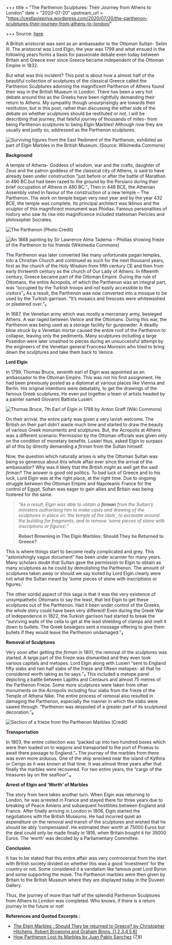 +++
title = "The Parthenon Sculptures: Their Journey from Athens to London"
date = "2020-07-20"
upstream_url = "https://cestlaviepriya.wordpress.com/2020/07/20/the-parthenon-sculptures-their-journey-from-athens-to-london/"

+++
Source: [here](https://cestlaviepriya.wordpress.com/2020/07/20/the-parthenon-sculptures-their-journey-from-athens-to-london/).

A British aristocrat was sent as an ambassador to the Ottoman Sultan-
Selim III. The aristocrat was Lord Elgin, the year was 1799 and what
ensued in the following years forms a basis for passionate debate even
today between Britain and Greece ever since Greece became independent of
the Ottoman Empire in 1832.

But what was this incident? This post is about how a almost half of the
beautiful collection of sculptures of the classical Greece called the
Parthenon Sculptures adorning the magnificent Parthenon of Athens found
their way in the British Museum in London. There has been a very hot
debate around this as the Greeks have been rightfully demanding their
return to Athens. My sympathy though unsurprisingly are towards their
restitution, but in this post, rather than discussing the either side of
the debate on whether sculptures should be restituted or not, I will be
describing that journey, that fateful journey of thousands of miles-
from being Parthenon sculptures to being Elgin Marbles! Although now
they are usually and justly so, addressed as the Parthenon sculptures.

![**Surviving figures from the East Pediment of the Parthenon, exhibited
as part of Elgin Marbles in the British Museum. (Source: Wikimedia
Commons)**](https://cestlaviepriya.files.wordpress.com/2020/07/elgin_marbles_east_pediment.jpg)

**Background**

A temple of Athena- Goddess of wisdom, war and the crafts, daughter of
Zeus and the patron goddess of the classical city of Athens, is said to
have already been under construction “just before or after the battle of
Marathon in 490 BC but had been razed to the ground by the Persians
during their brief occupation of Athens in 480 BC.”₁ Then in 448 BCE,
the Athenian Assembly voted in favour of the construction of a new
temple – The Parthenon. The work on temple began very next year and by
the year 432 BCE, the temple was complete. Its principal architect was
Iktinos and the sculptor of this magnificent monument was Phidias.
Famous personalities of history who saw its rise into magnificence
included statesman Pericles and philosopher Socrates.

![**The Parthenon (Photo
[Credit](https://www.ancient-origins.net/news-history-archaeology/parthenon-athens-epic-monument-or-mystery-measurements-005497))**](https://cestlaviepriya.files.wordpress.com/2020/07/parthenon.jpg?w=952)

![**An 1868 painting by Sir Lawrence Alma Tadema – Phidias showing
frieze of the Parthenon to his friends** **(Wikimedia
Commons)**](https://cestlaviepriya.files.wordpress.com/2020/07/1868_lawrence_alma-tadema_-_phidias_showing_the_frieze_of_the_parthenon_to_his_friends.jpg?w=1024)

The Parthenon was later converted like many unfortunate pagan temples,
into a Christian Church and continued as such for the next thousand
years, first as the church of the Holy Wisdom from fifth century CE and
then from early thirteenth century as the church of Our Lady of Athens.
In fifteenth century, Greece became part of the Ottoman Empire. During
the rule of Ottomans, the entire Acropolis, of which the Parthenon was
an integral part, was “occupied by the Turkish troops and not easily
accessible to the visitors”₂ As a result, the Parthenon was now
converted into a mosque to be used by the Turkish garrison. “It’s
mosaics and frescoes were whitewashed or plastered over.”₃

In 1687, the Venetian army which was mostly a mercenary army, besieged
Athens. A war raged between Venice and the Ottomans. During this war,
the Parthenon was being used as a storage facility for gunpowder. A
deadly blow struck by a Venetian mortar caused the entire roof of the
Parthenon to collapse, leaving only the pediments. Many sculptures
including a large Poseidon were later smashed to pieces during an
unsuccessful attempt by the engineers of the Venetian general Franceso
Morosini who tried to bring down the sculptures and take them back to
Venice.

**Lord Elgin**

In 1799, Thomas Bruce, seventh earl of Elgin was appointed as an
ambassador to the Ottoman Empire. This was not his first assignment. He
had been previously posted as a diplomat at various places like Vienna
and Berlin. His original intentions were debatably, to get the drawings
of the famous Greek sculptures. He even put together a team of artists
headed by a painter named Giovanni Battista Lusieri.

![**Thomas Bruce, 7th Earl of Elgin in 1788 by Anton Graff (Wiki
Commons)**](https://cestlaviepriya.files.wordpress.com/2020/07/7th_earl_of_elgin_by_anton_graff_around_1788.jpg?w=267)

On their arrival, the entire party was given a very lavish welcome. The
British on their part didn’t waste much time and started to draw the
beauty of various Greek monuments and sculptures. But, the Acropolis at
Athens was a different scenario. Permission by the Ottoman officials was
given only on the condition of monetary benefits. Lusieri thus, asked
Elgin to surpass all of this by directly demanding a *firman* from the
Sultan himself.

Now, the question which naturally arises is why the Ottoman Sultan was
being so generous about this whole affair ever since the arrival of the
ambassador? Why was it likely that the British might as well get the
said *firman*? The answer is good old politics. To bad luck of Greece
and to his luck, Lord Elgin was at the right place, at the right time.
Due to ongoing struggle between the Ottoman Empire and Napoleanic France
for the control of Egypt, Sultan was eager to gain allies and Britain
was being fostered for the same.

> *“As a result, Elgin was able to obtain a **firman** from the Sultan’s
> ministers authorising him to make casts and drawing of the sculptures
> in place on ‘the temple of the idols’, to excavate around the building
> for fragments, and to remove ‘some pieces of stone with inscriptions
> or figures’.”*
>
> **Robert Browning in The Elgin Marbles: Should They be Returned to
> Greece?**

This is where things start to become really complicated and grey. This
“astonishingly vague document” has been under scanner for many years.
Many scholars doubt that Sultan gave the permission to Elgin to obtain
as many sculptures as he could by demolishing the Parthenon. The amount
of sculptures taken away or should we say looted by Lord Elgin clearly
were not what the Sultan meant by ‘some pieces of stone with
inscriptions or figures.’

The other sordid aspect of this saga is that it was the very existence
of unsympathetic Ottomans to say the least, that led Elgin to get these
sculptures out of the Parthenon. Had it been under control of the
Greeks, the whole story could have been very different! Even during the
Greek War of Independence in 1822, the Turkish garrison had started to
break the “surviving walls of the cella to get at the lead shielding of
clamps and melt it down to bullets. The Greek besiegers sent a message
offering to give them bullets if they would leave the Parthenon
undamaged.”₄

**Removal of Sculptures**

Very soon after getting the *firman* in 1801, the removal of the
sculptures was started. A large part of the frieze was dismantled and
they even took various capitals and metopes. Lord Elgin along with
Lusieri “sent to England fifty slabs and two half slabs of the frieze
and fifteen metopes- all that he considered worth taking as he says.”₅
This included a metope panel depicting a battle between Lapiths and
Centaurs and almost 75 metres of the Parthenon Frieze. Some more
sculptures were taken from other monuments on the Acropolis including
four slabs from the frieze of the Temple of Athena Nike. The entire
process of removal also resulted in damaging the Parthenon, especially
the manner in which the slabs were sawed through. “Parthenon was
despoiled of a greater part of its sculptured decoration.”₆

![**Section of a frieze from the Parthenon Marbles
([Credit](https://www.parthenonuk.com/latest-news/41-2018-news/402-the-telegraph-s-polls-on-the-reunification-of-the-parthenon-marbles))**](https://cestlaviepriya.files.wordpress.com/2020/07/bmmarbles_poll_1200x628.jpg?w=1024)

**Transportation**

In 1803, the entire collection was “packed up into two hundred boxes
which were then loaded on to wagons and transported to the port of
Piraeus to await there passage to England.”₇ The journey of the marbles
from there was even more arduous. One of the ship wrecked near the
island of Kythira or Cerigo as it was known at that time. It was almost
three years after that finally the marbles were recovered. For two
entire years, the “cargo of the treasures lay on the seafloor”.₈

**Arrest of Elgin and ‘Worth’ of Marbles**

The story from here takes another turn. When Elgin was returning to
London, he was arrested in France and stayed there for three years due
to breaking of Peace Amiens and subsequent hostilities between England
and France. After finally arriving in London in 1806, Elgin started the
negotiations with the British Museums. He had incurred quiet an
expenditure on the removal and transit of the sculptures and wished that
he should be ably ‘compensated’. He estimated their worth at 75000 Euros
but the deal could only be made finally in 1816, when Britain bought it
for 35000 Euros. The ‘worth’ was decided by a Parliamentary Committee.

**Conclusion**

It has to be stated that this entire affair was very controversial from
the start with British society divided on whether this was a good
‘investment’ for the country or not. Some considered it a vandalism like
famous poet Lord Byron and some supporting the move. The Parthenon
marbles were then given by Britain to the British Museum where they are
displayed today in the Duveen Gallery.

Thus, the journey of more than half of the splendid Parthenon Sculptures
from Athens to London was completed. Who knows, if there is a return
journey in the future or not!

**References and Quoted Excerpts** **:**

-   [The Elgin Marbles : Should They be returned to Greece? by
    Christopher Hitchens, Robert Browning and Graham Binns.
    (1,2,3,4,5,6)](https://books.google.co.in/books?id=uurpnvOuErIC&printsec=frontcover#v=onepage&q&f=false)
-   [How Parthenon Lost its Marbles by Juan Pablo
    Sanchez](https://www.nationalgeographic.com/history/magazine/2017/03-04/parthenon-sculptures-british-museum-controversy/)
    (7,8)

